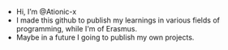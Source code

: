 - Hi, I’m @Ationic-x
- I made this github to publish my learnings in various fields of programming, while I'm of Erasmus.
- Maybe in a future I going to publish my own projects.

<!---
Ationic-x/Ationic-x is a ✨ special ✨ repository because its `README.md` (this file) appears on your GitHub profile.
You can click the Preview link to take a look at your changes.
--->
